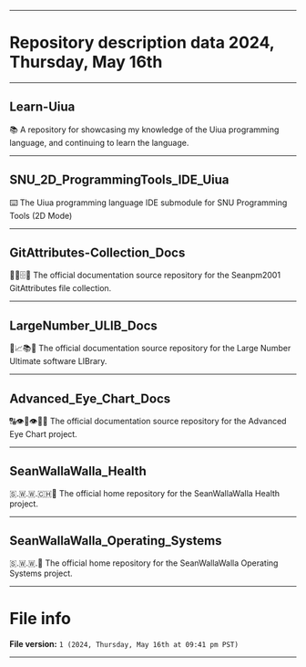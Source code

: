 
***

# Repository description data 2024, Thursday, May 16th

---

## Learn-Uiua

📚️ A repository for showcasing my knowledge of the Uiua programming language, and continuing to learn the language. 

---

## SNU_2D_ProgrammingTools_IDE_Uiua

⌨️ The Uiua programming language IDE submodule for SNU Programming Tools (2D Mode)

---

## GitAttributes-Collection_Docs

📝️📑️🗄️📖️ The official documentation source repository for the Seanpm2001 GitAttributes file collection.

---

## LargeNumber_ULIB_Docs

💯️📈️📚️📖️ The official documentation source repository for the Large Number Ultimate software LIBrary.

---

## Advanced_Eye_Chart_Docs

🔠️👁️👀️👁️🔡️📖️ The official documentation source repository for the Advanced Eye Chart project.

---

## SeanWallaWalla_Health

🇸.🇼.🇼.🇨🇭️🏴󠁧󠁢󠁥󠁮󠁧󠁿️ The official home repository for the SeanWallaWalla Health project.

---

## SeanWallaWalla_Operating_Systems

🇸.🇼.🇼.💽️ The official home repository for the SeanWallaWalla Operating Systems project.

***

# File info

**File version:** `1 (2024, Thursday, May 16th at 09:41 pm PST)`

***

